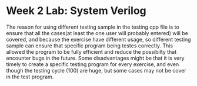 # Week 2 Lab: System Verilog


The reason for using different testing sample in the testing cpp file is to ensure that all the cases(at least the one user will probably entered) will be covered, and because the exercise have different usage, so different testing sample can ensure that specific program being testes correctly. This allowed the program to be fully efficient and reduce the possibilty that encounter bugs in the future. Some disadvantages might be that it is very timely to create a specific testing program for every exercise, and even though the testing cycle (100) are huge, but some cases may not be cover in the test program. 